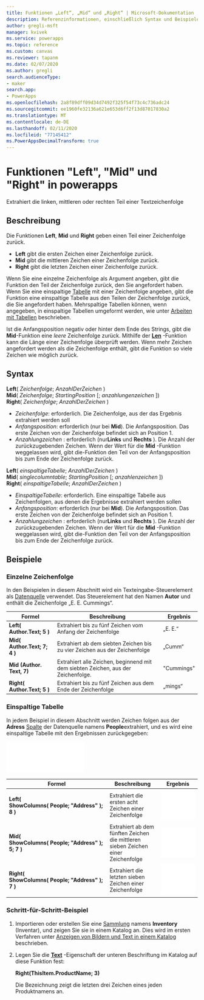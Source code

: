 ```yaml
---
title: Funktionen „Left“, „Mid“ und „Right“ | Microsoft-Dokumentation
description: Referenzinformationen, einschließlich Syntax und Beispielen, für die Funktionen "Left", "Mid" und "Right" in powerapps
author: gregli-msft
manager: kvivek
ms.service: powerapps
ms.topic: reference
ms.custom: canvas
ms.reviewer: tapanm
ms.date: 02/07/2020
ms.author: gregli
search.audienceType:
- maker
search.app:
- PowerApps
ms.openlocfilehash: 2a8f89dff09d34d7492f325f54f73c4c736adc24
ms.sourcegitcommit: ee1960fe32136a621e653d6ff2f13d87017830a2
ms.translationtype: MT
ms.contentlocale: de-DE
ms.lasthandoff: 02/11/2020
ms.locfileid: "77145412"
ms.PowerAppsDecimalTransform: true
---
```

# <a name="left-mid-and-right-functions-in-power-apps"></a>Funktionen "Left", "Mid" und "Right" in powerapps
Extrahiert die linken, mittleren oder rechten Teil einer Textzeichenfolge

## <a name="description"></a>Beschreibung
Die Funktionen **Left**, **Mid** und **Right** geben einen Teil einer Zeichenfolge zurück.

* **Left** gibt die ersten Zeichen einer Zeichenfolge zurück.
* **Mid** gibt die mittleren Zeichen einer Zeichenfolge zurück.
* **Right** gibt die letzten Zeichen einer Zeichenfolge zurück.

Wenn Sie eine einzelne Zeichenfolge als Argument angeben, gibt die Funktion den Teil der Zeichenfolge zurück, den Sie angefordert haben. Wenn Sie eine einspaltige [Tabelle](../working-with-tables.md) mit einer Zeichenfolge angeben, gibt die Funktion eine einspaltige Tabelle aus den Teilen der Zeichenfolge zurück, die Sie angefordert haben. Mehrspaltige Tabellen können, wenn angegeben, in einspaltige Tabellen umgeformt werden, wie unter [Arbeiten mit Tabellen](../working-with-tables.md) beschrieben.

Ist die Anfangsposition negativ oder hinter dem Ende des Strings, gibt die **Mid**-Funktion eine *leere* Zeichenfolge zurück.  Mithilfe der **[Len](function-len.md)** -Funktion kann die Länge einer Zeichenfolge überprüft werden. Wenn mehr Zeichen angefordert werden als die Zeichenfolge enthält, gibt die Funktion so viele Zeichen wie möglich zurück.

## <a name="syntax"></a>Syntax
**Left**( *Zeichenfolge*; *AnzahlDerZeichen* )<br>**Mid**( *Zeichenfolge*; *StartingPosition* [; *anzahlungenzeichen* ])<br>**Right**( *Zeichenfolge*; *AnzahlDerZeichen* )

* *Zeichenfolge*: erforderlich. Die Zeichenfolge, aus der das Ergebnis extrahiert werden soll
* *Anfangsposition*: erforderlich (nur bei **Mid**).  Die Anfangsposition.  Das erste Zeichen von der Zeichenfolge befindet sich an Position 1.
* *Anzahlungzeichen* : erforderlich (nur**Links** und **Rechts** ).  Die Anzahl der zurückzugebenden Zeichen.  Wenn der Wert für die **Mid** -Funktion weggelassen wird, gibt die-Funktion den Teil von der Anfangsposition bis zum Ende der Zeichenfolge zurück.

**Left**( *einspaltigeTabelle*; *AnzahlDerZeichen* )<br>**Mid**( *singlecolumntable*; *StartingPosition* [; *anzahlenzeichen* ])<br>**Right**( *einspaltigeTabelle*; *AnzahlDerZeichen* )

* *EinspaltigeTabelle*: erforderlich. Eine einspaltige Tabelle aus Zeichenfolgen, aus denen die Ergebnisse extrahiert werden sollen
* *Anfangsposition*: erforderlich (nur bei **Mid**).  Die Anfangsposition.  Das erste Zeichen von der Zeichenfolge befindet sich an Position 1.
* *Anzahlungzeichen* : erforderlich (nur**Links** und **Rechts** ).  Die Anzahl der zurückzugebenden Zeichen.  Wenn der Wert für die **Mid** -Funktion weggelassen wird, gibt die-Funktion den Teil von der Anfangsposition bis zum Ende der Zeichenfolge zurück.

## <a name="examples"></a>Beispiele
### <a name="single-string"></a>Einzelne Zeichenfolge
In den Beispielen in diesem Abschnitt wird ein Texteingabe-Steuerelement als [Datenquelle](../working-with-data-sources.md) verwendet. Das Steuerelement hat den Namen **Autor** und enthält die Zeichenfolge „E. E. Cummings“.

| Formel | Beschreibung | Ergebnis |
| --- | --- | --- |
| **Left( Author.Text; 5 )** |Extrahiert bis zu fünf Zeichen vom Anfang der Zeichenfolge |„E. E.“ |
| **Mid( Author.Text; 7; 4 )** |Extrahiert ab dem siebten Zeichen bis zu vier Zeichen aus der Zeichenfolge |„Cumm“ |
| **Mid (Author. Text, 7)** |Extrahiert alle Zeichen, beginnend mit dem siebten Zeichen, aus der Zeichenfolge. |"Cummings" |
| **Right( Author.Text; 5 )** |Extrahiert bis zu fünf Zeichen aus dem Ende der Zeichenfolge |„mings“ |

### <a name="single-column-table"></a>Einspaltige Tabelle
In jedem Beispiel in diesem Abschnitt werden Zeichen folgen aus der **Adress** [Spalte](../working-with-tables.md#columns) der Datenquelle namens **People**extrahiert, und es wird eine einspaltige Tabelle mit den Ergebnissen zurückgegeben:

![](media/function-left-mid-right/people-table.png)

| Formel | Beschreibung | Ergebnis |
| --- | --- | --- |
| **Left( ShowColumns(&nbsp;People;&nbsp;"Address"&nbsp;); 8 )** |Extrahiert die ersten acht Zeichen einer Zeichenfolge |<style>IMG {max-width: None}</style> ![](media/function-left-mid-right/people-table-left.png) |
| **Mid( ShowColumns(&nbsp;People;&nbsp;"Address"&nbsp;); 5; 7 )** |Extrahiert ab dem fünften Zeichen die mittleren sieben Zeichen einer Zeichenfolge |![](media/function-left-mid-right/people-table-mid.png) |
| **Right( ShowColumns(&nbsp;People;&nbsp;"Address"&nbsp;); 7 )** |Extrahiert die letzten sieben Zeichen einer Zeichenfolge |![](media/function-left-mid-right/people-table-right.png) |

### <a name="step-by-step-example"></a>Schritt-für-Schritt-Beispiel
1. Importieren oder erstellen Sie eine [Sammlung](../working-with-data-sources.md#collections) namens **Inventory** (Inventar), und zeigen Sie sie in einem Katalog an. Dies wird im ersten Verfahren unter [Anzeigen von Bildern und Text in einem Katalog](../show-images-text-gallery-sort-filter.md) beschrieben.
2. Legen Sie die **[Text](../controls/properties-core.md)** -Eigenschaft der unteren Beschriftung im Katalog auf diese Funktion fest:
   
    **Right(ThisItem.ProductName; 3)**
   
    Die Bezeichnung zeigt die letzten drei Zeichen eines jeden Produktnamens an.

